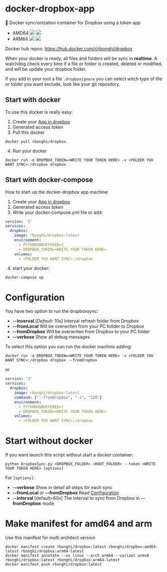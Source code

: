 # docker-dropbox-app
:whale: Docker syncronization container for Dropbox using a token app 

- AMD64 [![](https://images.microbadger.com/badges/version/rbonghi/dropbox.svg)](https://microbadger.com/images/rbonghi/dropbox "Get your own version badge on microbadger.com") [![](https://images.microbadger.com/badges/image/rbonghi/dropbox.svg)](https://microbadger.com/images/rbonghi/dropbox "Get your own image badge on microbadger.com") 
- ARM64 [![](https://images.microbadger.com/badges/version/rbonghi/dropbox:arm64-latest.svg)](https://microbadger.com/images/rbonghi/dropbox:arm64-latest "Get your own version badge on microbadger.com") [![](https://images.microbadger.com/badges/image/rbonghi/dropbox:arm64-latest.svg)](https://microbadger.com/images/rbonghi/dropbox:arm64-latest "Get your own image badge on microbadger.com") 

Docker hub repos: https://hub.docker.com/r/rbonghi/dropbox

When your docker is ready, all files and folders will be sync in **realtime**. A watchdog check every time if a file or folder is created, deleted or modified, and will be update your dropbox folder.

If you add in your root a file `.dropboxignore` you can select witch type of file or folder you want exclude, look like your git repository.

## Start with docker
To use this docker is really easy:
1. Create your [App in dropbox](https://www.dropbox.com/developers/reference/getting-started#app%20console)
2. Generated access token
3. Pull this docker
```
docker pull rbonghi/dropbox
```
4. Run your docker
```
docker run -e DROPBOX_TOKEN=<WRITE YOUR TOKEN HERE> -v <FOLDER YOU WANT SYNC>:/dropbox dropbox
```

## Start with docker-compose
How to start up the docker-dropbox app machine:
1. Create your [App in dropbox](https://www.dropbox.com/developers/reference/getting-started#app%20console)
2. Generated access token
3. Write your docker-compose.yml file or add:
```yml
version: '3'
services:
  dropbox:
    image: rbonghi/dropbox:latest
    environment:
      - PYTHONUNBUFFERED=1
      - DROPBOX_TOKEN=<WRITE YOUR TOKEN HERE>
    volumes:
      - <FOLDER YOU WANT SYNC>:/dropbox
```
4. start your docker:
```
docker-compose up
```

# Configuration
You have two option to run the dropboxsync:
* **--inverval** [_Default:_ 10s] Interval refresh folder from Dropbox
* **--fromLocal** Will be overwriten from your PC follder to Dropbox
* **--fromDropbox** Will be overwriten from Dropbox to your PC folder
* **--verbose** Show all debug messages

To select this option you can run the docker machine adding:
```
docker run -e DROPBOX_TOKEN=<WRITE YOUR TOKEN HERE> -v <FOLDER YOU WANT SYNC>:/dropbox dropbox --fromDropbox
```
or
```yml
version: '3'
services:
  dropbox:
    image: rbonghi/dropbox:latest
    command: ["--fromDropbox", "-i", "120"]
    environment:
      - PYTHONUNBUFFERED=1
      - DROPBOX_TOKEN=<WRITE YOUR TOKEN HERE>
    volumes:
      - <FOLDER YOU WANT SYNC>:/dropbox
```

# Start without docker
If you want launch this script without start a docker container:
```
python DropboxSync.py <DROPBOX_FOLDER> <ROOT_FOLDER> --token <WRITE YOUR TOKEN HERE> [options]
```
For `[options]`:
* **--verbose** Show in detail all steps for each sync
* **--fromLocal** or **--fromDropbox** Read [Configuration](#configuration)
* **--interval** [default=60s] The Interval to sync from Dropbox in **--fromDropbox** mode

# Make manifest for amd64 and arm
Use this manifest for multi architect version
```
docker manifest create rbonghi/dropbox:latest rbonghi/dropbox:amd64-latest rbonghi/dropbox:arm64-latest
docker manifest annotate --os linux --arch arm64 --variant armv8 rbonghi/dropbox:latest rbonghi/dropbox:arm64-latest
docker manifest push rbonghi/dropbox:latest
```

